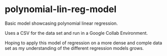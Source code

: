# polynomial-lin-reg-model

Basic model showcasing polynomial linear regression.

Uses a CSV for the data set and run in a Google Collab Environment.

Hoping to apply this model of regression on a more dense and comple data set as my understanding of the different regression models grows.
